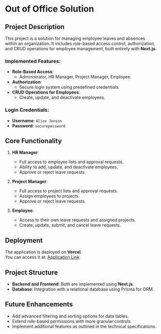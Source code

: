 # Out of Office Solution

## Project Description

This project is a solution for managing employee leaves and absences within an organization. It includes role-based access control, authorization, and CRUD operations for employee management, built entirely with **Next.js**.

### Implemented Features:
- **Role-Based Access**:
  - Administrator, HR Manager, Project Manager, Employee.
- **Authorization**:
  - Secure login system using predefined credentials.
- **CRUD Operations for Employees**:
  - Create, update, and deactivate employees.

### Login Credentials:
- **Username**: `Alice Jonson`  
- **Password**: `securepassword`

## Core Functionality

1. **HR Manager**:
   - Full access to employee lists and approval requests.
   - Ability to add, update, and deactivate employees.
   - Approve or reject leave requests.

2. **Project Manager**:
   - Full access to project lists and approval requests.
   - Assign employees to projects.
   - Approve or reject leave requests.

3. **Employee**:
   - Access to their own leave requests and assigned projects.
   - Create, update, submit, and cancel leave requests.

## Deployment

The application is deployed on **Vercel**.  
You can access it at: [Application Link](https://erp-system-frontend-zeta.vercel.app/)

## Project Structure

- **Backend and Frontend**: Both are implemented using **Next.js**.
- **Database**: Integration with a relational database using Prisma for ORM.

## Future Enhancements

- Add advanced filtering and sorting options for data tables.
- Extend role-based permissions with more granular controls.
- Implement additional features as outlined in the technical specifications.
